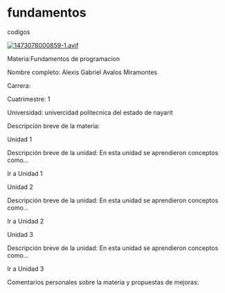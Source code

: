 # fundamentos
codigos 


[![1473078000859-1.avif](https://i.postimg.cc/bvSTfZK2/1473078000859-1.avif)](https://postimg.cc/f3ZXxRWw)

Materia:Fundamentos de programacion

Nombre completo: Alexis Gabriel Avalos Miramontes

Carrera:

Cuatrimestre: 1

Universidad: univercidad politecnica del estado de nayarit

Descripción breve de la materia:

Unidad 1

Descripción breve de la unidad: En esta unidad se aprendieron conceptos como...

Ir a Unidad 1

Unidad 2

Descripción breve de la unidad: En esta unidad se aprendieron conceptos como...

Ir a Unidad 2

Unidad 3

Descripción breve de la unidad: En esta unidad se aprendieron conceptos como...

Ir a Unidad 3

Comentarios personales sobre la materia y propuestas de mejoras:
